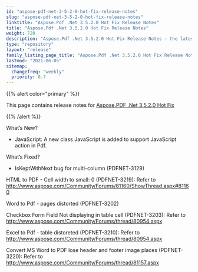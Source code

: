 ```yaml
---
id: "aspose-pdf-net-3-5-2-0-hot-fix-release-notes"
slug: "aspose-pdf-net-3-5-2-0-hot-fix-release-notes"
linktitle: "Aspose.Pdf .Net 3.5.2.0 Hot Fix Release Notes"
title: "Aspose.Pdf .Net 3.5.2.0 Hot Fix Release Notes"
weight: 720
description: "Aspose.Pdf .Net 3.5.2.0 Hot Fix Release Notes – the latest updates and fixes."
type: "repository"
layout: "release"
family_listing_page_title: "Aspose.Pdf .Net 3.5.2.0 Hot Fix Release Notes"
lastmod: "2021-06-05"
sitemap:
  changefreq: "weekly"
  priority: 0.7
---
```


{{% alert color="primary" %}}

This page contains release notes for [Aspose.PDF .Net 3.5.2.0 Hot Fix](https://releases.aspose.com/pdf/net/new-releases/aspose.pdf-.net-3.5.2.0-hot-fix/)

{{% /alert %}}

What’s New?

- JavaScript: A new class JavaScript is
  added to support JavaScript action in Pdf.

What’s Fixed?

- IsKeptWithNext bug for multi-column (PDFNET-3129)

HTML to PDF - Cell width to small: 0 (PDFNET-3219): Refer
to <http://www.aspose.com/Community/Forums/81160/ShowThread.aspx#81160>

Word to Pdf - pages distorted (PDFNET-3202)

Checkbox Form Field Not displaying in table cell (PDFNET-3203):
Refer to
<http://www.aspose.com/Community/Forums/thread/80954.aspx>

Excel to Pdf - table distoreted (PDFNET-3210):
Refer to
<http://www.aspose.com/Community/Forums/thread/80954.aspx>

Convert MS Word to PDF lose header and footer image places (PDFNET-3220):
Refer to
<http://www.aspose.com/Community/Forums/thread/81157.aspx>
